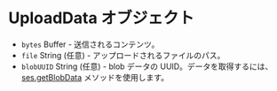 # UploadData オブジェクト

* `bytes` Buffer - 送信されるコンテンツ。
* `file` String (任意) - アップロードされるファイルのパス。
* `blobUUID` String (任意) - blob データの UUID。データを取得するには、[ses.getBlobData](../session.md#sesgetblobdataidentifier) メソッドを使用します。